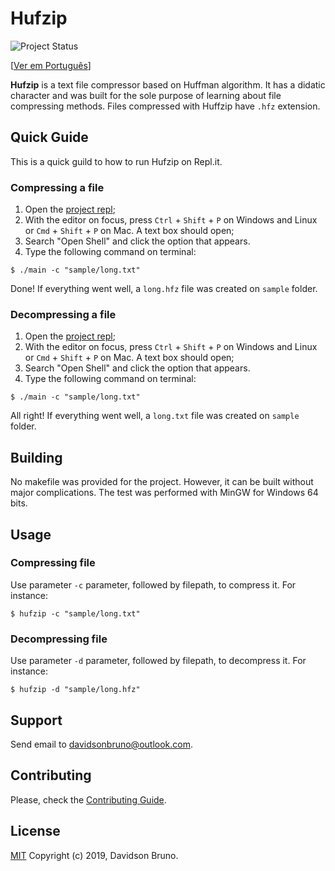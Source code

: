# Hufzip
![Project Status](https://img.shields.io/badge/status-stopped-red.svg?style=popout-square)

[[Ver em Português](docs/pt-br/README.md)]

**Hufzip** is a text file compressor based on Huffman algorithm. It has a didatic character and was built for the sole purpose of learning about file compressing methods. Files compressed with Huffzip have `.hfz` extension.

## Quick Guide

This is a quick guild to how to run Hufzip on Repl<span>.</span>it.

### Compressing a file

1. Open the [project repl](https://repl.it/@davidsonbrsilva/hufzip);
2. With the editor on focus, press `Ctrl` + `Shift` + `P` on Windows and Linux or `Cmd` + `Shift` + `P` on Mac. A text box should open;
3. Search "Open Shell" and click the option that appears.
4. Type the following command on terminal:
```
$ ./main -c "sample/long.txt"
```
Done! If everything went well, a `long.hfz` file was created on `sample` folder.

### Decompressing a file


1. Open the [project repl](https://repl.it/@davidsonbrsilva/hufzip);
2. With the editor on focus, press `Ctrl` + `Shift` + `P` on Windows and Linux or `Cmd` + `Shift` + `P` on Mac. A text box should open;
3. Search "Open Shell" and click the option that appears.
4. Type the following command on terminal:
```
$ ./main -c "sample/long.txt"
```
All right! If everything went well, a `long.txt` file was created on `sample` folder.

## Building

No makefile was provided for the project. However, it can be built without major complications. The test was performed with MinGW for Windows 64 bits.

## Usage

### Compressing file

Use parameter `-c` parameter, followed by filepath, to compress it. For instance:
```
$ hufzip -c "sample/long.txt"
```

### Decompressing file

Use parameter `-d` parameter, followed by filepath, to decompress it. For instance:
```
$ hufzip -d "sample/long.hfz"
```

## Support

Send email to <davidsonbruno@outlook.com>.

## Contributing

Please, check the [Contributing Guide](CONTRIBUTING.md).

## License

[MIT](LICENSE.md) Copyright (c) 2019, Davidson Bruno.
